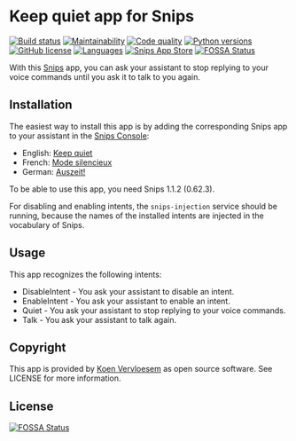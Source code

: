 # Keep quiet app for Snips

[![Build status](https://api.travis-ci.com/koenvervloesem/snips-app-keep-quiet.svg?branch=master)](https://travis-ci.com/koenvervloesem/snips-app-keep-quiet) [![Maintainability](https://api.codeclimate.com/v1/badges/3b028b9d7db9ffa2e760/maintainability)](https://codeclimate.com/github/koenvervloesem/snips-app-keep-quiet/maintainability) [![Code quality](https://api.codacy.com/project/badge/Grade/b244c94ff16447fc8ee3af07d03eb92e)](https://www.codacy.com/app/koenvervloesem/snips-app-keep-quiet) [![Python versions](https://img.shields.io/badge/python-3.5|3.6|3.7-blue.svg)](https://www.python.org) [![GitHub license](https://img.shields.io/github/license/koenvervloesem/snips-app-keep-quiet.svg)](https://github.com/koenvervloesem/snips-app-keep-quiet/blob/master/LICENSE) [![Languages](https://img.shields.io/badge/i18n-en|de|fr-brown.svg)](https://github.com/koenvervloesem/snips-app-keep-quiet/tree/master/translations) [![Snips App Store](https://img.shields.io/badge/snips-app-blue.svg)](https://console.snips.ai/store/en/skill_134O6Yb4K6b)
[![FOSSA Status](https://app.fossa.io/api/projects/git%2Bgithub.com%2Fkoenvervloesem%2Fsnips-app-keep-quiet.svg?type=shield)](https://app.fossa.io/projects/git%2Bgithub.com%2Fkoenvervloesem%2Fsnips-app-keep-quiet?ref=badge_shield)

With this [Snips](https://snips.ai/) app, you can ask your assistant to stop replying to your voice commands until you ask it to talk to you again. 

## Installation

The easiest way to install this app is by adding the corresponding Snips app to your assistant in the [Snips Console](https://console.snips.ai):

*   English: [Keep quiet](https://console.snips.ai/store/en/skill_134O6Yb4K6b)
*   French: [Mode silencieux](https://console.snips.ai/store/fr/skill_8lyE0KYQ1zr)
*   German: [Auszeit!](https://console.snips.ai/store/de/skill_zmmENzQnqaQ)

To be able to use this app, you need Snips 1.1.2 (0.62.3).

For disabling and enabling intents, the `snips-injection` service should be running, because the names of the installed intents are injected in the vocabulary of Snips.

## Usage

This app recognizes the following intents:

*   DisableIntent - You ask your assistant to disable an intent.
*   EnableIntent - You ask your assistant to enable an intent.
*   Quiet - You ask your assistant to stop replying to your voice commands. 
*   Talk - You ask your assistant to talk again. 

## Copyright

This app is provided by [Koen Vervloesem](mailto:koen@vervloesem.eu) as open source software. See LICENSE for more information.


## License
[![FOSSA Status](https://app.fossa.io/api/projects/git%2Bgithub.com%2Fkoenvervloesem%2Fsnips-app-keep-quiet.svg?type=large)](https://app.fossa.io/projects/git%2Bgithub.com%2Fkoenvervloesem%2Fsnips-app-keep-quiet?ref=badge_large)